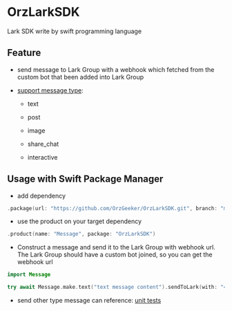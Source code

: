 # OrzLarkSDK

Lark SDK write by swift programming language


## Feature

- send message to Lark Group with a webhook which fetched from the custom bot that been added into Lark Group

- [support message type][message type]:
    
    - text
    
    - post
    
    - image
    
    - share_chat
    
    - interactive


[message type]: <https://open.feishu.cn/document/client-docs/bot-v3/add-custom-bot#%E6%94%AF%E6%8C%81%E5%8F%91%E9%80%81%E7%9A%84%E6%B6%88%E6%81%AF%E7%B1%BB%E5%9E%8B%E8%AF%B4%E6%98%8E>

## Usage with Swift Package Manager

- add dependency

```swift
.package(url: "https://github.com/OrzGeeker/OrzLarkSDK.git", branch: "main")
```

- use the product on your target dependency

```swift
.product(name: "Message", package: "OrzLarkSDK")
```

- Construct a message and send it to the Lark Group with webhook url. The Lark Group should have a custom bot joined, so you can get the webhook url

```swift
import Message

try await Message.make.text("text message content").sendToLark(with: "<your_lark_group_custom_bot_webhook_url>")
```

- send other type message can reference: [unit tests]()
